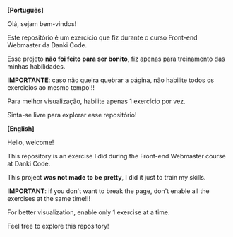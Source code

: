 **[Português]**

Olá, sejam bem-vindos!

Este repositório é um exercício que fiz durante o curso Front-end Webmaster da Danki Code.

Esse projeto **não foi feito para ser bonito**, fiz apenas para treinamento das minhas habilidades.

**IMPORTANTE**: caso não queira quebrar a página, não habilite todos os exercicios ao mesmo tempo!!!

Para melhor visualização, habilite apenas 1 exercício por vez.

Sinta-se livre para explorar esse repositório!

**[English]**

Hello, welcome!

This repository is an exercise I did during the Front-end Webmaster course at Danki Code.

This project **was not made to be pretty**, I did it just to train my skills.

**IMPORTANT**: if you don't want to break the page, don't enable all the exercises at the same time!!!

For better visualization, enable only 1 exercise at a time.

Feel free to explore this repository!
